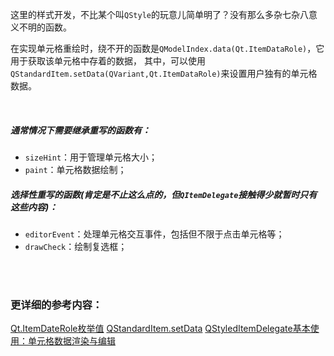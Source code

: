 这里的样式开发，不比某个叫``QStyle``的玩意儿简单明了？没有那么多杂七杂八意义不明的函数。

在实现单元格重绘时，绕不开的函数是``QModelIndex.data(Qt.ItemDataRole)``，它用于获取该单元格中存着的数据，
其中，可以使用``QStandardItem.setData(QVariant,Qt.ItemDataRole)``来设置用户独有的单元格数据。


<br>

##### 通常情况下需要继承重写的函数有：
- ``sizeHint``：用于管理单元格大小；
- ``paint``：单元格数据绘制；

##### 选择性重写的函数(肯定是不止这么点的，但``QItemDelegate``接触得少就暂时只有这些内容)：
- ``editorEvent``：处理单元格交互事件，包括但不限于点击单元格等；
- ``drawCheck``：绘制复选框；



<br>
<br>

### 更详细的参考内容：
[Qt.ItemDateRole枚举值](https://doc.qt.io/qt-6/qt.html#ItemDataRole-enum)
[QStandardItem.setData](https://doc.qt.io/qt-6/qstandarditem.html#setData)
[QStyledItemDelegate基本使用：单元格数据渲染与编辑](https://blog.csdn.net/gongjianbo1992/article/details/108687172)

